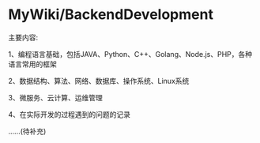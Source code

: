 # MyWiki/BackendDevelopment
<p>主要内容:</p>
<p>
  1、编程语言基础，包括JAVA、Python、C++、Golang、Node.js、PHP，各种语言常用的框架
</p>
<p>
  2、数据结构、算法、网络、数据库、操作系统、Linux系统
</p>
<p>
  3、微服务、云计算、运维管理
</p>
<p>
  4、在实际开发的过程遇到的问题的记录
</p>
<p>
  ......(待补充)
</p>
